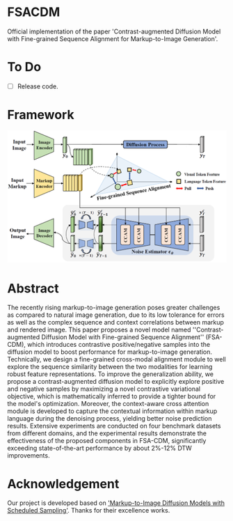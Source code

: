 # FSACDM
Official implementation of the paper 'Contrast-augmented Diffusion Model with Fine-grained Sequence Alignment for Markup-to-Image Generation'.

# To Do
- [ ] Release code.

# Framework
![image](./assets/Framework.png)

# Abstract
The recently rising markup-to-image generation poses greater challenges as compared to natural image generation, due to its low tolerance for errors as well as the complex sequence and context correlations between markup and rendered image. This paper proposes a novel model named ''Contrast-augmented Diffusion Model with Fine-grained Sequence Alignment'' (FSA-CDM), which introduces contrastive positive/negative samples into the diffusion model to boost performance for markup-to-image generation. Technically, we design a fine-grained cross-modal alignment module to well explore the sequence similarity between the two modalities for learning robust feature representations. To improve the generalization ability, we propose a contrast-augmented diffusion model to explicitly explore positive and negative samples by maximizing a novel contrastive variational objective, which is mathematically inferred to provide a tighter bound for the model's optimization. Moreover, the context-aware cross attention module is developed to capture the contextual information within markup language during the denoising process, yielding better noise prediction results. Extensive experiments are conducted on four benchmark datasets from different domains, and the experimental results demonstrate the effectiveness of the proposed components in FSA-CDM, significantly exceeding state-of-the-art performance by about 2%-12% DTW improvements.

# Acknowledgement
Our project is developed based on ['Markup-to-Image Diffusion Models with Scheduled Sampling'](https://github.com/da03/markup2im). Thanks for their excellence works.
